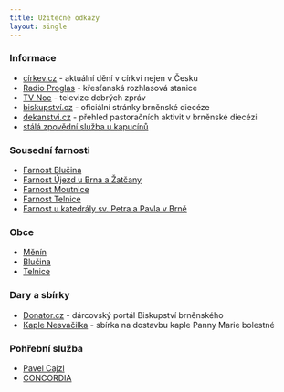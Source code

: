 ```yaml
---
title: Užitečné odkazy
layout: single
---
```

### Informace
- [církev.cz](https://www.cirkev.cz/) - aktuální dění v církvi nejen v Česku
- [Radio Proglas](https://www.proglas.cz/) - křesťanská rozhlasová stanice
- [TV Noe](https://tvnoe.cz/) - televize dobrých zpráv
- [biskupství.cz](https://www.biskupstvi.cz/aktualne) - oficiální stránky brněnské diecéze
- [dekanstvi.cz](https://www.dekanstvi.cz/) - přehled pastoračních aktivit v brněnské diecézi
- [stálá zpovědní služba u kapucínů](https://www.biskupstvi.cz/zpovedni-sluzba)
### Sousední farnosti
- [Farnost Blučina](https://www.farnostblucina.cz/)
- [Farnost Újezd u Brna a Žatčany](https://www.farnostujezdubrna.cz/)
- [Farnost Moutnice](https://www.farnostmoutnice.cz/)
- [Farnost Telnice](https://www.farnosttelnice.cz/)
- [Farnost u katedrály sv. Petra a Pavla v Brně](http://www.katedrala-petrov.cz/index.php/cz/)
### Obce
- [Měnín](https://www.menin.cz/)
- [Blučina](https://www.blucina.cz/)
- [Telnice](https://www.telnice.cz/)
### Dary a sbírky
- [Donator.cz](https://donator.cz/) - dárcovský portál Biskupství brněnského
- [Kaple Nesvačilka](http://www.kaplenesvacilka.cz/) - sbírka na dostavbu kaple Panny Marie bolestné
### Pohřební služba
- [Pavel Cajzl](https://www.pohrby.eu/)
- [CONCORDIA](http://www.concordia.cz/www/index.php)